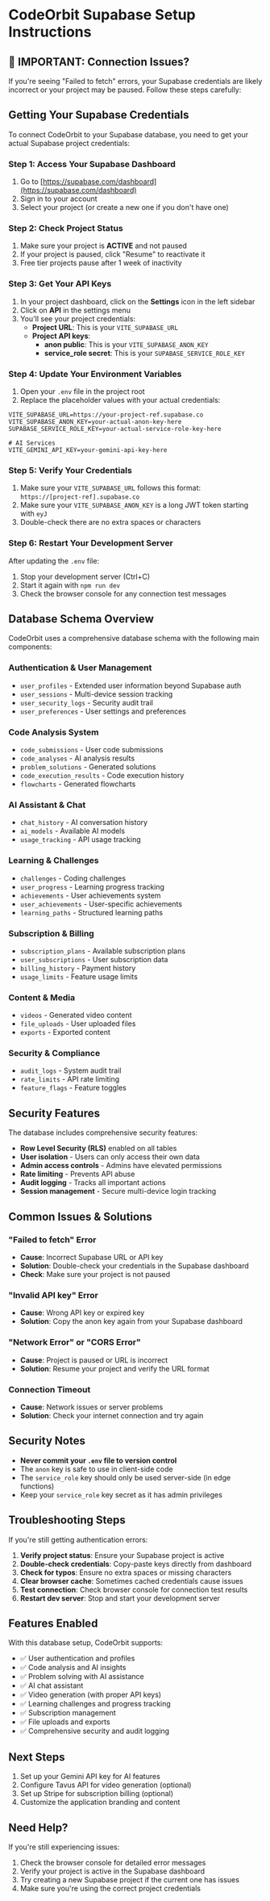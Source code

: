 # CodeOrbit Supabase Setup Instructions

## 🚨 IMPORTANT: Connection Issues?

If you're seeing "Failed to fetch" errors, your Supabase credentials are likely incorrect or your project may be paused. Follow these steps carefully:

## Getting Your Supabase Credentials

To connect CodeOrbit to your Supabase database, you need to get your actual Supabase project credentials:

### Step 1: Access Your Supabase Dashboard
1. Go to [https://supabase.com/dashboard](https://supabase.com/dashboard)
2. Sign in to your account
3. Select your project (or create a new one if you don't have one)

### Step 2: Check Project Status
1. Make sure your project is **ACTIVE** and not paused
2. If your project is paused, click "Resume" to reactivate it
3. Free tier projects pause after 1 week of inactivity

### Step 3: Get Your API Keys
1. In your project dashboard, click on the **Settings** icon in the left sidebar
2. Click on **API** in the settings menu
3. You'll see your project credentials:
   - **Project URL**: This is your `VITE_SUPABASE_URL`
   - **Project API keys**:
     - **anon public**: This is your `VITE_SUPABASE_ANON_KEY`
     - **service_role secret**: This is your `SUPABASE_SERVICE_ROLE_KEY`

### Step 4: Update Your Environment Variables
1. Open your `.env` file in the project root
2. Replace the placeholder values with your actual credentials:

```env
VITE_SUPABASE_URL=https://your-project-ref.supabase.co
VITE_SUPABASE_ANON_KEY=your-actual-anon-key-here
SUPABASE_SERVICE_ROLE_KEY=your-actual-service-role-key-here

# AI Services
VITE_GEMINI_API_KEY=your-gemini-api-key-here
```

### Step 5: Verify Your Credentials
1. Make sure your `VITE_SUPABASE_URL` follows this format: `https://[project-ref].supabase.co`
2. Make sure your `VITE_SUPABASE_ANON_KEY` is a long JWT token starting with `eyJ`
3. Double-check there are no extra spaces or characters

### Step 6: Restart Your Development Server
After updating the `.env` file:
1. Stop your development server (Ctrl+C)
2. Start it again with `npm run dev`
3. Check the browser console for any connection test messages

## Database Schema Overview

CodeOrbit uses a comprehensive database schema with the following main components:

### Authentication & User Management
- `user_profiles` - Extended user information beyond Supabase auth
- `user_sessions` - Multi-device session tracking
- `user_security_logs` - Security audit trail
- `user_preferences` - User settings and preferences

### Code Analysis System
- `code_submissions` - User code submissions
- `code_analyses` - AI analysis results
- `problem_solutions` - Generated solutions
- `code_execution_results` - Code execution history
- `flowcharts` - Generated flowcharts

### AI Assistant & Chat
- `chat_history` - AI conversation history
- `ai_models` - Available AI models
- `usage_tracking` - API usage tracking

### Learning & Challenges
- `challenges` - Coding challenges
- `user_progress` - Learning progress tracking
- `achievements` - User achievements system
- `user_achievements` - User-specific achievements
- `learning_paths` - Structured learning paths

### Subscription & Billing
- `subscription_plans` - Available subscription plans
- `user_subscriptions` - User subscription data
- `billing_history` - Payment history
- `usage_limits` - Feature usage limits

### Content & Media
- `videos` - Generated video content
- `file_uploads` - User uploaded files
- `exports` - Exported content

### Security & Compliance
- `audit_logs` - System audit trail
- `rate_limits` - API rate limiting
- `feature_flags` - Feature toggles

## Security Features

The database includes comprehensive security features:

- **Row Level Security (RLS)** enabled on all tables
- **User isolation** - Users can only access their own data
- **Admin access controls** - Admins have elevated permissions
- **Rate limiting** - Prevents API abuse
- **Audit logging** - Tracks all important actions
- **Session management** - Secure multi-device login tracking

## Common Issues & Solutions

### "Failed to fetch" Error
- **Cause**: Incorrect Supabase URL or API key
- **Solution**: Double-check your credentials in the Supabase dashboard
- **Check**: Make sure your project is not paused

### "Invalid API key" Error
- **Cause**: Wrong API key or expired key
- **Solution**: Copy the anon key again from your Supabase dashboard

### "Network Error" or "CORS Error"
- **Cause**: Project is paused or URL is incorrect
- **Solution**: Resume your project and verify the URL format

### Connection Timeout
- **Cause**: Network issues or server problems
- **Solution**: Check your internet connection and try again

## Security Notes

- **Never commit your `.env` file to version control**
- The `anon` key is safe to use in client-side code
- The `service_role` key should only be used server-side (in edge functions)
- Keep your `service_role` key secret as it has admin privileges

## Troubleshooting Steps

If you're still getting authentication errors:

1. **Verify project status**: Ensure your Supabase project is active
2. **Double-check credentials**: Copy-paste keys directly from dashboard
3. **Check for typos**: Ensure no extra spaces or missing characters
4. **Clear browser cache**: Sometimes cached credentials cause issues
5. **Test connection**: Check browser console for connection test results
6. **Restart dev server**: Stop and start your development server

## Features Enabled

With this database setup, CodeOrbit supports:

- ✅ User authentication and profiles
- ✅ Code analysis and AI insights
- ✅ Problem solving with AI assistance
- ✅ AI chat assistant
- ✅ Video generation (with proper API keys)
- ✅ Learning challenges and progress tracking
- ✅ Subscription management
- ✅ File uploads and exports
- ✅ Comprehensive security and audit logging

## Next Steps

1. Set up your Gemini API key for AI features
2. Configure Tavus API for video generation (optional)
3. Set up Stripe for subscription billing (optional)
4. Customize the application branding and content

## Need Help?

If you're still experiencing issues:
1. Check the browser console for detailed error messages
2. Verify your project is active in the Supabase dashboard
3. Try creating a new Supabase project if the current one has issues
4. Make sure you're using the correct project credentials